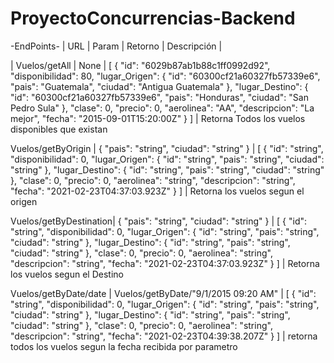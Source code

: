# ProyectoConcurrencias-Backend


-EndPoints-
|     URL              |  Param |                       Retorno                                      |  Descripción                                                  | 

| Vuelos/getAll | None | [
  {
    "id": "6029b87ab1b88c1ff0992d92",
    "disponibilidad": 80,
    "lugar_Origen": {
      "id": "60300cf21a60327fb57339e6",
      "pais": "Guatemala",
      "ciudad": "Antigua Guatemala"
    },
    "lugar_Destino": {
      "id": "60300cf21a60327fb57339e6",
      "pais": "Honduras",
      "ciudad": "San Pedro Sula"
    },
    "clase": 0,
    "precio": 0,
    "aerolinea": "AA",
    "descripcion": "La mejor",
    "fecha": "2015-09-01T15:20:00Z"
  }
] | Retorna Todos los vuelos disponibles que existan
                                      

Vuelos/getByOrigin | {
  "pais": "string",
  "ciudad": "string"
} | [
  {
    "id": "string",
    "disponibilidad": 0,
    "lugar_Origen": {
      "id": "string",
      "pais": "string",
      "ciudad": "string"
    },
    "lugar_Destino": {
      "id": "string",
      "pais": "string",
      "ciudad": "string"
    },
    "clase": 0,
    "precio": 0,
    "aerolinea": "string",
    "descripcion": "string",
    "fecha": "2021-02-23T04:37:03.923Z"
  }
] | Retorna los vuelos segun el origen                       

Vuelos/getByDestination| {
  "pais": "string",
  "ciudad": "string"
} | [
  {
    "id": "string",
    "disponibilidad": 0,
    "lugar_Origen": {
      "id": "string",
      "pais": "string",
      "ciudad": "string"
    },
    "lugar_Destino": {
      "id": "string",
      "pais": "string",
      "ciudad": "string"
    },
    "clase": 0,
    "precio": 0,
    "aerolinea": "string",
    "descripcion": "string",
    "fecha": "2021-02-23T04:37:03.923Z"
  }
] | Retorna los vuelos segun el Destino

Vuelos/getByDate/date | Vuelos/getByDate/"9/1/2015 09:20 AM" | [
  {
    "id": "string",
    "disponibilidad": 0,
    "lugar_Origen": {
      "id": "string",
      "pais": "string",
      "ciudad": "string"
    },
    "lugar_Destino": {
      "id": "string",
      "pais": "string",
      "ciudad": "string"
    },
    "clase": 0,
    "precio": 0,
    "aerolinea": "string",
    "descripcion": "string",
    "fecha": "2021-02-23T04:39:38.207Z"
  }
] | retorna todos los vuelos segun la fecha recibida por parametro
